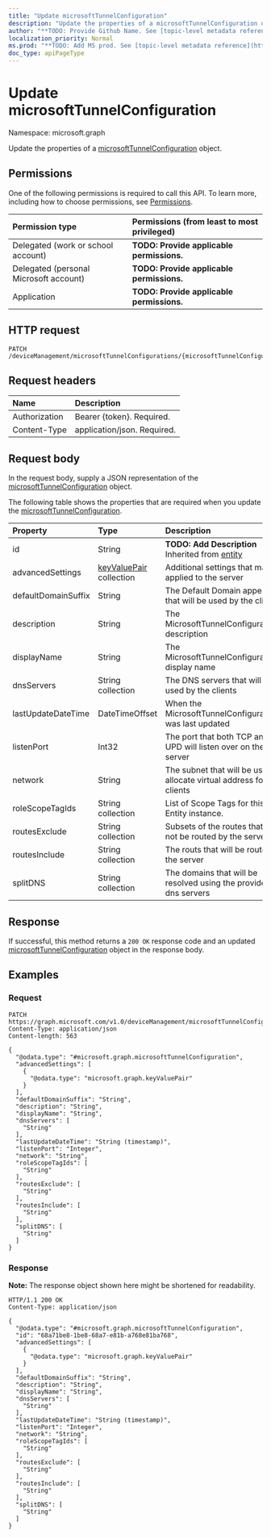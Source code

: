 ```yaml
---
title: "Update microsoftTunnelConfiguration"
description: "Update the properties of a microsoftTunnelConfiguration object."
author: "**TODO: Provide Github Name. See [topic-level metadata reference](https://msgo.azurewebsites.net/add/document/guidelines/metadata.html#topic-level-metadata)**"
localization_priority: Normal
ms.prod: "**TODO: Add MS prod. See [topic-level metadata reference](https://msgo.azurewebsites.net/add/document/guidelines/metadata.html#topic-level-metadata)**"
doc_type: apiPageType
---
```


# Update microsoftTunnelConfiguration
Namespace: microsoft.graph



Update the properties of a [microsoftTunnelConfiguration](../resources/microsofttunnelconfiguration.md) object.

## Permissions
One of the following permissions is required to call this API. To learn more, including how to choose permissions, see [Permissions](/graph/permissions-reference).

|Permission type|Permissions (from least to most privileged)|
|:---|:---|
|Delegated (work or school account)|**TODO: Provide applicable permissions.**|
|Delegated (personal Microsoft account)|**TODO: Provide applicable permissions.**|
|Application|**TODO: Provide applicable permissions.**|

## HTTP request

<!-- {
  "blockType": "ignored"
}
-->
``` http
PATCH /deviceManagement/microsoftTunnelConfigurations/{microsoftTunnelConfigurationId}
```

## Request headers
|Name|Description|
|:---|:---|
|Authorization|Bearer {token}. Required.|
|Content-Type|application/json. Required.|

## Request body
In the request body, supply a JSON representation of the [microsoftTunnelConfiguration](../resources/microsofttunnelconfiguration.md) object.

The following table shows the properties that are required when you update the [microsoftTunnelConfiguration](../resources/microsofttunnelconfiguration.md).

|Property|Type|Description|
|:---|:---|:---|
|id|String|**TODO: Add Description** Inherited from [entity](../resources/entity.md)|
|advancedSettings|[keyValuePair](../resources/keyvaluepair.md) collection|Additional settings that may be applied to the server|
|defaultDomainSuffix|String|The Default Domain appendix that will be used by the clients|
|description|String|The MicrosoftTunnelConfiguration's description|
|displayName|String|The MicrosoftTunnelConfiguration's display name|
|dnsServers|String collection|The DNS servers that will be used by the clients|
|lastUpdateDateTime|DateTimeOffset|When the MicrosoftTunnelConfiguration was last updated|
|listenPort|Int32|The port that both TCP and UPD will listen over on the server|
|network|String|The subnet that will be used to allocate virtual address for the clients|
|roleScopeTagIds|String collection|List of Scope Tags for this Entity instance.|
|routesExclude|String collection|Subsets of the routes that will not be routed by the server|
|routesInclude|String collection|The routs that will be routed by the server|
|splitDNS|String collection|The domains that will be resolved using the provided dns servers|



## Response

If successful, this method returns a `200 OK` response code and an updated [microsoftTunnelConfiguration](../resources/microsofttunnelconfiguration.md) object in the response body.

## Examples

### Request
<!-- {
  "blockType": "request",
  "name": "update_microsofttunnelconfiguration"
}
-->
``` http
PATCH https://graph.microsoft.com/v1.0/deviceManagement/microsoftTunnelConfigurations/{microsoftTunnelConfigurationId}
Content-Type: application/json
Content-length: 563

{
  "@odata.type": "#microsoft.graph.microsoftTunnelConfiguration",
  "advancedSettings": [
    {
      "@odata.type": "microsoft.graph.keyValuePair"
    }
  ],
  "defaultDomainSuffix": "String",
  "description": "String",
  "displayName": "String",
  "dnsServers": [
    "String"
  ],
  "lastUpdateDateTime": "String (timestamp)",
  "listenPort": "Integer",
  "network": "String",
  "roleScopeTagIds": [
    "String"
  ],
  "routesExclude": [
    "String"
  ],
  "routesInclude": [
    "String"
  ],
  "splitDNS": [
    "String"
  ]
}
```


### Response
**Note:** The response object shown here might be shortened for readability.
<!-- {
  "blockType": "response",
  "truncated": true
}
-->
``` http
HTTP/1.1 200 OK
Content-Type: application/json

{
  "@odata.type": "#microsoft.graph.microsoftTunnelConfiguration",
  "id": "68a71be8-1be8-68a7-e81b-a768e81ba768",
  "advancedSettings": [
    {
      "@odata.type": "microsoft.graph.keyValuePair"
    }
  ],
  "defaultDomainSuffix": "String",
  "description": "String",
  "displayName": "String",
  "dnsServers": [
    "String"
  ],
  "lastUpdateDateTime": "String (timestamp)",
  "listenPort": "Integer",
  "network": "String",
  "roleScopeTagIds": [
    "String"
  ],
  "routesExclude": [
    "String"
  ],
  "routesInclude": [
    "String"
  ],
  "splitDNS": [
    "String"
  ]
}
```

